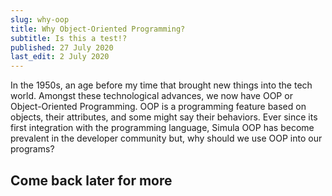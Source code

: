 ```yaml
---
slug: why-oop
title: Why Object-Oriented Programming?
subtitle: Is this a test!?
published: 27 July 2020
last_edit: 2 July 2020
---
```


In the 1950s, an age before my time that brought new things into the tech world. Amongst these technological advances, we now have OOP or Object-Oriented Programming. OOP is a programming feature based on objects, their attributes, and some might say their behaviors. Ever since its first integration with the programming language, Simula OOP has become prevalent in the developer community but, why should we use OOP into our programs?

## Come back later for more